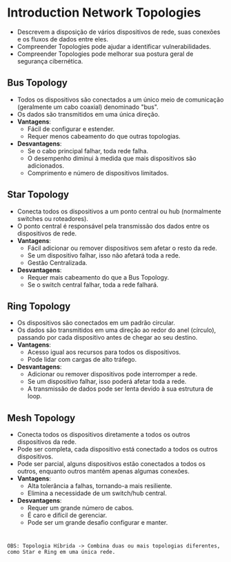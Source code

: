 # Introduction Network Topologies

- Descrevem a disposição de vários dispositivos de rede, suas conexões e os fluxos de dados entre eles.
- Compreender Topologies pode ajudar a identificar vulnerabilidades.
- Compreender Topologies pode melhorar sua postura geral de segurança cibernética.

## Bus Topology
- Todos os dispositivos são conectados a um único meio de comunicação (geralmente um cabo coaxial) denominado "bus".
- Os dados são transmitidos em uma única direção.
- **Vantagens**:
  - Fácil de configurar e estender.
  - Requer menos cabeamento do que outras topologias.
- **Desvantagens**:
  - Se o cabo principal falhar, toda rede falha.
  - O desempenho diminui à medida que mais dispositivos são adicionados.
  - Comprimento e número de dispositivos limitados.

## Star Topology
- Conecta todos os dispositivos a um ponto central ou hub (normalmente switches ou roteadores).
- O ponto central é responsável pela transmissão dos dados entre os dispositivos de rede.
- **Vantagens**:
  - Fácil adicionar ou remover dispositivos sem afetar o resto da rede.
  - Se um dispositivo falhar, isso não afetará toda a rede.
  - Gestão Centralizada.
- **Desvantagens**:
  - Requer mais cabeamento do que a Bus Topology.
  - Se o switch central falhar, toda a rede falhará.

## Ring Topology
- Os dispositivos são conectados em um padrão circular.
- Os dados são transmitidos em uma direção ao redor do anel (círculo), passando por cada dispositivo antes de chegar ao seu destino.
- **Vantagens**:
  - Acesso igual aos recursos para todos os dispositivos.
  - Pode lidar com cargas de alto tráfego.
- **Desvantagens**:
  - Adicionar ou remover dispositivos pode interromper a rede.
  - Se um dispositivo falhar, isso poderá afetar toda a rede.
  - A transmissão de dados pode ser lenta devido à sua estrutura de loop.

## Mesh Topology
- Conecta todos os dispositivos diretamente a todos os outros dispositivos da rede.
- Pode ser completa, cada dispositivo está conectado a todos os outros dispositivos.
- Pode ser parcial, alguns dispositivos estão conectados a todos os outros, enquanto outros mantêm apenas algumas conexões.
- **Vantagens**:
  - Alta tolerância a falhas, tornando-a mais resiliente.
  - Elimina a necessidade de um switch/hub central.
- **Desvantagens**:
  - Requer um grande número de cabos.
  - É caro e difícil de gerenciar.
  - Pode ser um grande desafio configurar e manter.

# 
````
OBS: Topologia Híbrida -> Combina duas ou mais topologias diferentes, como Star e Ring em uma única rede.
````
